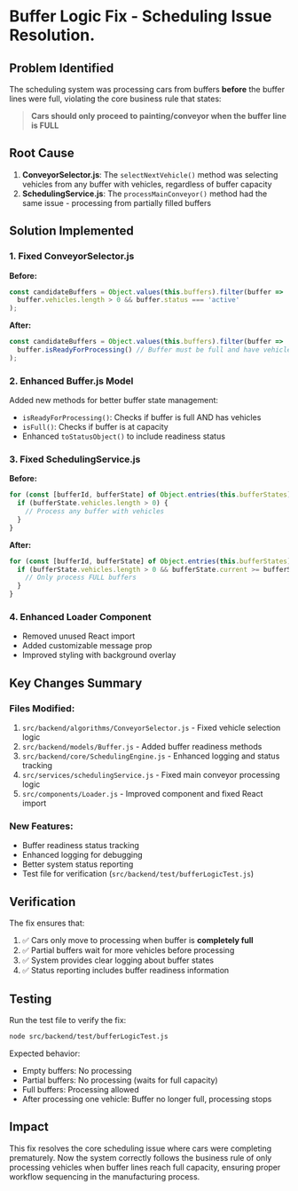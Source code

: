 # Buffer Logic Fix - Scheduling Issue Resolution.

## Problem Identified
The scheduling system was processing cars from buffers **before** the buffer lines were full, violating the core business rule that states:
> **Cars should only proceed to painting/conveyor when the buffer line is FULL**

## Root Cause
1. **ConveyorSelector.js**: The `selectNextVehicle()` method was selecting vehicles from any buffer with vehicles, regardless of buffer capacity
2. **SchedulingService.js**: The `processMainConveyor()` method had the same issue - processing from partially filled buffers

## Solution Implemented

### 1. Fixed ConveyorSelector.js
**Before:**
```javascript
const candidateBuffers = Object.values(this.buffers).filter(buffer => 
  buffer.vehicles.length > 0 && buffer.status === 'active'
);
```

**After:**
```javascript
const candidateBuffers = Object.values(this.buffers).filter(buffer => 
  buffer.isReadyForProcessing() // Buffer must be full and have vehicles
);
```

### 2. Enhanced Buffer.js Model
Added new methods for better buffer state management:
- `isReadyForProcessing()`: Checks if buffer is full AND has vehicles
- `isFull()`: Checks if buffer is at capacity
- Enhanced `toStatusObject()` to include readiness status

### 3. Fixed SchedulingService.js
**Before:**
```javascript
for (const [bufferId, bufferState] of Object.entries(this.bufferStates)) {
  if (bufferState.vehicles.length > 0) {
    // Process any buffer with vehicles
  }
}
```

**After:**
```javascript
for (const [bufferId, bufferState] of Object.entries(this.bufferStates)) {
  if (bufferState.vehicles.length > 0 && bufferState.current >= bufferState.capacity) {
    // Only process FULL buffers
  }
}
```

### 4. Enhanced Loader Component
- Removed unused React import
- Added customizable message prop
- Improved styling with background overlay

## Key Changes Summary

### Files Modified:
1. `src/backend/algorithms/ConveyorSelector.js` - Fixed vehicle selection logic
2. `src/backend/models/Buffer.js` - Added buffer readiness methods
3. `src/backend/core/SchedulingEngine.js` - Enhanced logging and status tracking
4. `src/services/schedulingService.js` - Fixed main conveyor processing logic
5. `src/components/Loader.js` - Improved component and fixed React import

### New Features:
- Buffer readiness status tracking
- Enhanced logging for debugging
- Better system status reporting
- Test file for verification (`src/backend/test/bufferLogicTest.js`)

## Verification

The fix ensures that:
1. ✅ Cars only move to processing when buffer is **completely full**
2. ✅ Partial buffers wait for more vehicles before processing
3. ✅ System provides clear logging about buffer states
4. ✅ Status reporting includes buffer readiness information

## Testing

Run the test file to verify the fix:
```bash
node src/backend/test/bufferLogicTest.js
```

Expected behavior:
- Empty buffers: No processing
- Partial buffers: No processing (waits for full capacity)
- Full buffers: Processing allowed
- After processing one vehicle: Buffer no longer full, processing stops

## Impact

This fix resolves the core scheduling issue where cars were completing prematurely. Now the system correctly follows the business rule of only processing vehicles when buffer lines reach full capacity, ensuring proper workflow sequencing in the manufacturing process.
